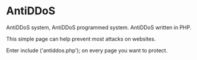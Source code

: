 # AntiDDoS
AntiDDoS system, AntiDDoS programmed system. AntiDDoS written in PHP.

This simple page can help prevent most attacks on websites. 

Enter include ('antiddos.php'); on every page you want to protect.
